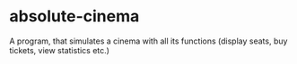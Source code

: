# absolute-cinema
A program, that simulates a cinema with all its functions (display seats, buy tickets, view statistics etc.)
